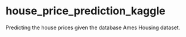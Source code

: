 # house_price_prediction_kaggle
Predicting the house prices given the database Ames Housing dataset. 
